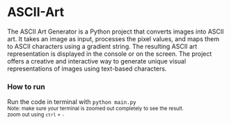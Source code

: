 # ASCII-Art
The ASCII Art Generator is a Python project that converts images into ASCII art. It takes an image as input, processes the pixel values, and maps them to ASCII characters using a gradient string. The resulting ASCII art representation is displayed in the console or on the screen. The project offers a creative and interactive way to generate unique visual representations of images using text-based characters.
<br>
### How to run
Run the code in terminal with ```python main.py``` <br>
<sub>Note: make sure your terminal is zoomed out completely to see the result.<br>zoom out using ```ctrl``` + ```-```</sub>
